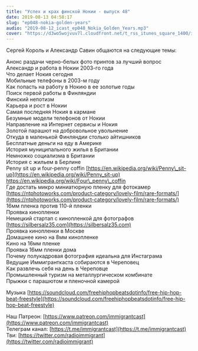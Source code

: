 ```yaml
---
title: "Успех и крах финской Нокии - выпуск 48"
date: 2019-08-13 04:58:17
slug: "ep048-nokia-golden-years"
audio: "2019-08-12_icast_ep048_Nokia_Golden_Years.mp3"
cover: "https://d3wo5wojvuv7l.cloudfront.net/t_rss_itunes_square_1400/images.spreaker.com/original/d20daaa729fc8cae11f6717f5c961b50.jpg"
---
```

Сергей Король и Александр Савин общаются на следующие темы:  
  
Анонс раздачи черно-белых фото принтов за лучший вопрос  
Александр и работа в Нокии 2003-го года  
Что делает Нокия сегодня  
Мобильные телефоны в 2003-м году  
Как попасть на работу в Нокию в ее золотые годы  
Поиск первой работы в Финляндии  
Финский непотизм  
Карьера и рост в Нокии  
Самая последняя Нокия в кармане  
Безумные модели телефонов от Нокии  
Направление на Интернет сервисы и Нокия  
Золотой парашют на добровольное увольнение  
Откуда в маленькой Финляндии столько айтишников  
Бесплатные деньги на еду в Америке  
История муниципального жилья в Британии  
Немножко социализма в Британии  
История с жильем в Берлине  
Penny sit up и four-penny coffin [https://en.wikipedia.org/wiki/Penny\_sit-up](https://en.wikipedia.org/wiki/Penny_sit-up) https://en.wikipedia.org/wiki/Four\_penny\_coffin  
Где достать микро миниатюрную пленку для фотокамер [https://ntphotoworks.com/product-category/lovely-film/rare-formats/](https://ntphotoworks.com/product-category/lovely-film/rare-formats/)  
16мм пленка против 110-й пленки  
Проявка кинопленки  
Немецкий стартап с кинопленкой для фотографов [https://silbersalz35.com](https://silbersalz35.com)  
Проявка кинопленки в Москве  
Домашнее кино на 8мм кинопленке  
Кино на 16мм пленке  
Проявка 16мм пленки дома  
Почему полукадровая фотография идеальна для Инстаграма  
Ведущие Иммигранткаста собираются в Череповец  
Как развлечь себя на день в Череповце  
Промышленный туризм на металлургическом комбинате  
Прыжки с парашютом и пленочной камерой  
  
Музыка [https://soundcloud.com/freehiphopbeatsdotinfo/free-hip-hop-beat-freestyle](https://soundcloud.com/freehiphopbeatsdotinfo/free-hip-hop-beat-freestyle)  
  
Наш Патреон: [https://www.patreon.com/immigrantcast](https://www.patreon.com/immigrantcast)  
Телеграм канал: [https://t.me/immigrantcast](https://t.me/immigrantcast)  
Тви: [https://twitter.com/radioimmigrant](https://twitter.com/radioimmigrant)
